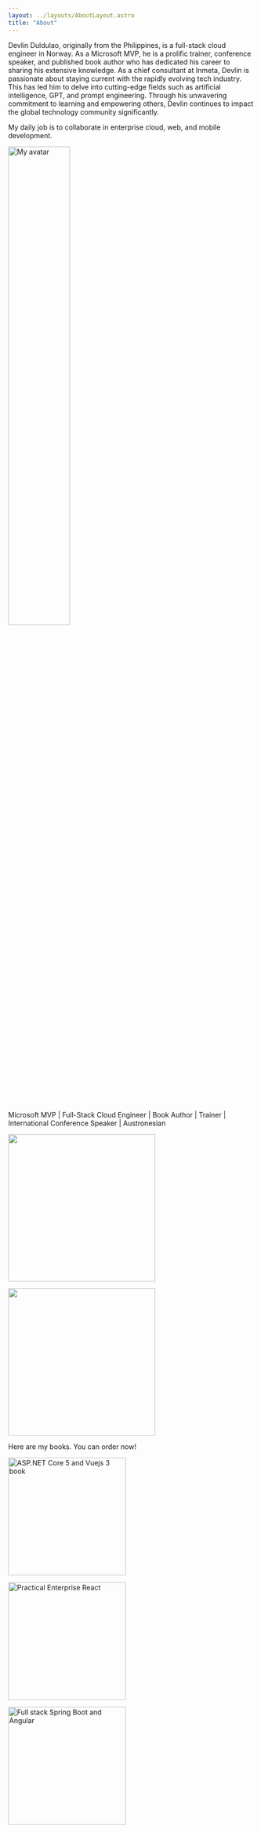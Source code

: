 ```yaml
---
layout: ../layouts/AboutLayout.astro
title: "About"
---
```


Devlin Duldulao, originally from the Philippines, is a full-stack cloud engineer in Norway. As a Microsoft MVP, he is a prolific trainer, conference speaker, and published book author who has dedicated his career to sharing his extensive knowledge. As a chief consultant at Inmeta, Devlin is passionate about staying current with the rapidly evolving tech industry. This has led him to delve into cutting-edge fields such as artificial intelligence, GPT, and prompt engineering. Through his unwavering commitment to learning and empowering others, Devlin continues to impact the global technology community significantly.

My daily job is to collaborate in enterprise cloud, web, and mobile development.

<img src="https://res.cloudinary.com/dtxpbduyz/image/upload/v1703516040/l5bwh69zeaxwag0l53ak.jpg" alt="My avatar" width="50%" height="50%" />

Microsoft MVP | Full-Stack Cloud Engineer | Book Author | Trainer | International Conference Speaker | Austronesian

<div class="flex flex-wrap gap-2 justify-center items-center">
<a href="https://mvp.microsoft.com/en-us/PublicProfile/5003171"><img class="aligncenter" src="https://web.archive.org/web/20190124165953im_/https://devlinduldulao.pro//wp-content/uploads/2018/08/mvp-devlinduldulao.png" width="300"  /></a>

<a href="https://www.youracclaim.com/users/devlin-duldulao/badges"><img class="aligncenter" src="https://web.archive.org/web/20190124165953im_/https://devlinduldulao.pro//wp-content/uploads/2017/11/MCT.png" width="300" /></a>

</div>

Here are my books. You can order now!

<div class="flex flex-wrap gap-2 justify-center items-center">
<a href="https://www.amazon.com/ASP-NET-Core-Vue-js-Full-stack-applications/dp/1800206690/"><img src="https://images-na.ssl-images-amazon.com/images/I/61wp0T-xQfS.jpg" alt="ASP.NET Core 5 and Vuejs 3 book" width="240" /></a>

<a href="https://www.amazon.com/Practical-Enterprise-React-Effective-Developer/dp/1484269748/"><img src="https://images-na.ssl-images-amazon.com/images/I/417whKwLgxL.jpg" alt="Practical Enterprise React" width="240"  /></a>

<a href="https://www.amazon.com/Full-Stack-Development-Spring-Boot-Angular/dp/180324321X/"><img src="https://images-na.ssl-images-amazon.com/images/I/51gvWmhCpZL.jpg" alt="Full stack Spring Boot and Angular" width="240"  /></a>

</div>
